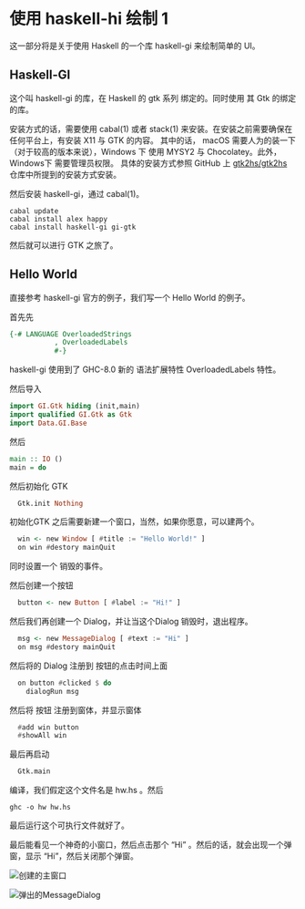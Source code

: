 # 使用 haskell-hi 绘制 1

这一部分将是关于使用 Haskell 的一个库 haskell-gi 来绘制简单的 UI。 

## Haskell-GI

这个叫 haskell-gi 的库，在 Haskell 的 gtk 系列 绑定的。同时使用 其 Gtk 的绑定的库。

安装方式的话，需要使用 cabal(1) 或者 stack(1) 来安装。在安装之前需要确保在任何平台上，有安装 X11 与 GTK 的内容。
其中的话， macOS 需要人为的装一下（对于较高的版本来说），Windows 下 使用 MYSY2 与 Chocolatey。此外，Windows下 需要管理员权限。
具体的安装方式参照 GitHub 上 [gtk2hs/gtk2hs](https://github.com/gtk2hs/gtk2hs) 仓库中所提到的安装方式安装。

然后安装 haskell-gi，通过 cabal(1)。

```
cabal update
cabal install alex happy
cabal install haskell-gi gi-gtk
```

然后就可以进行 GTK 之旅了。

## Hello World

直接参考 haskell-gi 官方的例子，我们写一个 Hello World 的例子。

首先先

```haskell
{-# LANGUAGE OverloadedStrings
	       , OverloadedLabels
		   #-}
```

haskell-gi 使用到了 GHC-8.0 新的 语法扩展特性 OverloadedLabels 特性。

然后导入

```haskell
import GI.Gtk hiding (init,main)
import qualified GI.Gtk as Gtk
import Data.GI.Base
```

然后

```haskell
main :: IO ()
main = do
```

然后初始化 GTK

```haskell
  Gtk.init Nothing
```

初始化GTK 之后需要新建一个窗口，当然，如果你愿意，可以建两个。

```haskell
  win <- new Window [ #title := "Hello World!" ]
  on win #destory mainQuit
```

同时设置一个 销毁的事件。

然后创建一个按钮

```haskell
  button <- new Button [ #label := "Hi!" ]
```

然后我们再创建一个 Dialog，并让当这个Dialog 销毁时，退出程序。

```haskell
  msg <- new MessageDialog [ #text := "Hi" ]
  on msg #destory mainQuit
```

然后将的 Dialog 注册到 按钮的点击时间上面

```haskell
  on button #clicked $ do
    dialogRun msg
```

然后将 按钮 注册到窗体，并显示窗体

```haskell
  #add win button
  #showAll win
```

最后再启动

```haskell
  Gtk.main
```

编译，我们假定这个文件名是 hw.hs 。然后

```
ghc -o hw hw.hs
```

最后运行这个可执行文件就好了。

最后能看见一个神奇的小窗口，然后点击那个 “Hi” 。然后的话，就会出现一个弹窗，显示 “Hi”，然后关闭那个弹窗。

![创建的主窗口](/img/gtk-hello-world-1.png)

![弹出的MessageDialog](/img/gtk-hello-world-2.png)
